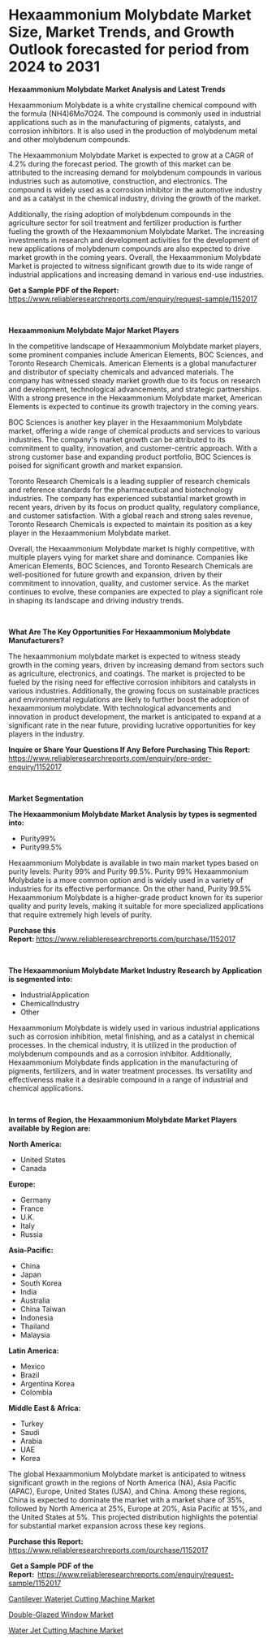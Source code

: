 <p><h1>Hexaammonium Molybdate Market Size, Market Trends, and Growth Outlook forecasted for period from 2024 to 2031</h1></p><p><strong>Hexaammonium Molybdate Market Analysis and Latest Trends</strong></p>
<p><p>Hexaammonium Molybdate is a white crystalline chemical compound with the formula (NH4)6Mo7O24. The compound is commonly used in industrial applications such as in the manufacturing of pigments, catalysts, and corrosion inhibitors. It is also used in the production of molybdenum metal and other molybdenum compounds.</p><p>The Hexaammonium Molybdate Market is expected to grow at a CAGR of 4.2% during the forecast period. The growth of this market can be attributed to the increasing demand for molybdenum compounds in various industries such as automotive, construction, and electronics. The compound is widely used as a corrosion inhibitor in the automotive industry and as a catalyst in the chemical industry, driving the growth of the market.</p><p>Additionally, the rising adoption of molybdenum compounds in the agriculture sector for soil treatment and fertilizer production is further fueling the growth of the Hexaammonium Molybdate Market. The increasing investments in research and development activities for the development of new applications of molybdenum compounds are also expected to drive market growth in the coming years. Overall, the Hexaammonium Molybdate Market is projected to witness significant growth due to its wide range of industrial applications and increasing demand in various end-use industries.</p></p>
<p><strong>Get a Sample PDF of the Report:&nbsp;</strong> <a href="https://www.reliableresearchreports.com/enquiry/request-sample/1152017">https://www.reliableresearchreports.com/enquiry/request-sample/1152017</a></p>
<p>&nbsp;</p>
<p><strong>Hexaammonium Molybdate Major Market Players</strong></p>
<p><p>In the competitive landscape of Hexaammonium Molybdate market players, some prominent companies include American Elements, BOC Sciences, and Toronto Research Chemicals. American Elements is a global manufacturer and distributor of specialty chemicals and advanced materials. The company has witnessed steady market growth due to its focus on research and development, technological advancements, and strategic partnerships. With a strong presence in the Hexaammonium Molybdate market, American Elements is expected to continue its growth trajectory in the coming years.</p><p>BOC Sciences is another key player in the Hexaammonium Molybdate market, offering a wide range of chemical products and services to various industries. The company's market growth can be attributed to its commitment to quality, innovation, and customer-centric approach. With a strong customer base and expanding product portfolio, BOC Sciences is poised for significant growth and market expansion.</p><p>Toronto Research Chemicals is a leading supplier of research chemicals and reference standards for the pharmaceutical and biotechnology industries. The company has experienced substantial market growth in recent years, driven by its focus on product quality, regulatory compliance, and customer satisfaction. With a global reach and strong sales revenue, Toronto Research Chemicals is expected to maintain its position as a key player in the Hexaammonium Molybdate market.</p><p>Overall, the Hexaammonium Molybdate market is highly competitive, with multiple players vying for market share and dominance. Companies like American Elements, BOC Sciences, and Toronto Research Chemicals are well-positioned for future growth and expansion, driven by their commitment to innovation, quality, and customer service. As the market continues to evolve, these companies are expected to play a significant role in shaping its landscape and driving industry trends.</p></p>
<p>&nbsp;</p>
<p><strong>What Are The Key Opportunities For Hexaammonium Molybdate Manufacturers?</strong></p>
<p><p>The hexaammonium molybdate market is expected to witness steady growth in the coming years, driven by increasing demand from sectors such as agriculture, electronics, and coatings. The market is projected to be fueled by the rising need for effective corrosion inhibitors and catalysts in various industries. Additionally, the growing focus on sustainable practices and environmental regulations are likely to further boost the adoption of hexaammonium molybdate. With technological advancements and innovation in product development, the market is anticipated to expand at a significant rate in the near future, providing lucrative opportunities for key players in the industry.</p></p>
<p><strong>Inquire or Share Your Questions If Any Before Purchasing This Report:</strong> <a href="https://www.reliableresearchreports.com/enquiry/pre-order-enquiry/1152017">https://www.reliableresearchreports.com/enquiry/pre-order-enquiry/1152017</a></p>
<p>&nbsp;</p>
<p><strong>Market Segmentation</strong></p>
<p><strong>The Hexaammonium Molybdate Market Analysis by types is segmented into:</strong></p>
<p><ul><li>Purity99%</li><li>Purity99.5%</li></ul></p>
<p><p>Hexaammonium Molybdate is available in two main market types based on purity levels: Purity 99% and Purity 99.5%. Purity 99% Hexaammonium Molybdate is a more common option and is widely used in a variety of industries for its effective performance. On the other hand, Purity 99.5% Hexaammonium Molybdate is a higher-grade product known for its superior quality and purity levels, making it suitable for more specialized applications that require extremely high levels of purity.</p></p>
<p><strong>Purchase this Report:&nbsp;</strong><a href="https://www.reliableresearchreports.com/purchase/1152017">https://www.reliableresearchreports.com/purchase/1152017</a></p>
<p>&nbsp;</p>
<p><strong>The Hexaammonium Molybdate Market Industry Research by Application is segmented into:</strong></p>
<p><ul><li>IndustrialApplication</li><li>ChemicalIndustry</li><li>Other</li></ul></p>
<p><p>Hexaammonium Molybdate is widely used in various industrial applications such as corrosion inhibition, metal finishing, and as a catalyst in chemical processes. In the chemical industry, it is utilized in the production of molybdenum compounds and as a corrosion inhibitor. Additionally, Hexaammonium Molybdate finds application in the manufacturing of pigments, fertilizers, and in water treatment processes. Its versatility and effectiveness make it a desirable compound in a range of industrial and chemical applications.</p></p>
<p>&nbsp;</p>
<p><strong>In terms of Region, the Hexaammonium Molybdate Market Players available by Region are:</strong></p>
<p>
    <p> <strong> North America: </strong>
        <ul>
            <li>United States</li>
            <li>Canada</li>
        </ul>
        </p> 
    <p> <strong> Europe: </strong>
        <ul>
            <li>Germany</li>
            <li>France</li>
            <li>U.K.</li>
            <li>Italy</li>
            <li>Russia</li>
        </ul>
        </p> 
    <p> <strong> Asia-Pacific: </strong>
        <ul>
            <li>China</li>
            <li>Japan</li>
            <li>South Korea</li>
            <li>India</li>
            <li>Australia</li>
            <li>China Taiwan</li>
            <li>Indonesia</li>
            <li>Thailand</li>
            <li>Malaysia</li>
        </ul>
        </p> 
    <p> <strong> Latin America: </strong>
        <ul>
            <li>Mexico</li>
            <li>Brazil</li>
            <li>Argentina Korea</li>
            <li>Colombia</li>
        </ul>
        </p> 
    <p> <strong> Middle East & Africa: </strong>
        <ul>
            <li>Turkey</li>
            <li>Saudi</li>
            <li>Arabia</li>
            <li>UAE</li>
            <li>Korea</li>
        </ul>
    </p>
    </p>
<p><p>The global Hexaammonium Molybdate market is anticipated to witness significant growth in the regions of North America (NA), Asia Pacific (APAC), Europe, United States (USA), and China. Among these regions, China is expected to dominate the market with a market share of 35%, followed by North America at 25%, Europe at 20%, Asia Pacific at 15%, and the United States at 5%. This projected distribution highlights the potential for substantial market expansion across these key regions.</p></p>
<p><strong>Purchase this Report: </strong><a href="https://www.reliableresearchreports.com/purchase/1152017">https://www.reliableresearchreports.com/purchase/1152017</a></p>
<p>&nbsp;<strong>Get a Sample PDF of the Report:&nbsp;&nbsp;</strong><a href="https://www.reliableresearchreports.com/enquiry/request-sample/1152017">https://www.reliableresearchreports.com/enquiry/request-sample/1152017</a></p>
<p><strong></strong></p>
<p><p><a href="https://view.publitas.com/reportprime-1/cantilever-waterjet-cutting-machine-market-research-report-provides-critical-insights-that-can-help-shape-business-development-and-investment-strategies/">Cantilever Waterjet Cutting Machine Market</a></p><p><a href="https://view.publitas.com/reportprime-1/double-glazed-window-market-furnish-information-about-market-size-market-share-market-dynamics-and-projections-spanning-from-2023-to-2030/">Double-Glazed Window Market</a></p><p><a href="https://view.publitas.com/reportprime-1/water-jet-cutting-machine-market-furnish-information-about-market-size-market-share-market-dynamics-and-projections-spanning-from-2023-to-2030/">Water Jet Cutting Machine Market</a></p></p>
